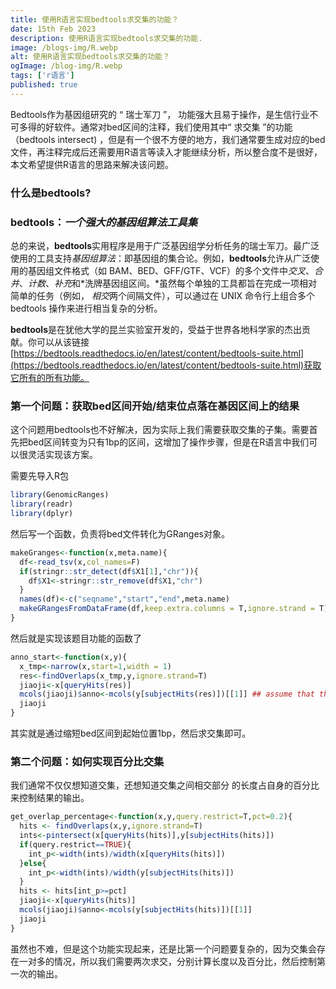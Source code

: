 ```yaml
---
title: 使用R语言实现bedtools求交集的功能？
date: 15th Feb 2023
description: 使用R语言实现bedtools求交集的功能.
image: /blogs-img/R.webp
alt: 使用R语言实现bedtools求交集的功能？
ogImage: /blog-img/R.webp
tags: ['r语言']
published: true
---
```


Bedtools作为基因组研究的 “ 瑞士军刀 ”， 功能强大且易于操作，是生信行业不可多得的好软件。通常对bed区间的注释，我们使用其中“ 求交集 ”的功能（bedtools intersect) ，但是有一个很不方便的地方，我们通常要生成对应的bed文件，再注释完成后还需要用R语言等读入才能继续分析，所以整合度不是很好，本文希望提供R语言的思路来解决该问题。


### 什么是bedtools?
### **bedtools**：*一个强大的基因组算法工具集*

总的来说，**bedtools**实用程序是用于广泛基因组学分析任务的瑞士军刀。最广泛使用的工具支持*基因组算法*：即基因组的集合论。例如，**bedtools**允许从广泛使用的基因组文件格式（如 BAM、BED、GFF/GTF、VCF）的多个文件中*交叉*、*合并*、*计数*、*补充*和*洗牌基因组区间。*虽然每个单独的工具都旨在完成一项相对简单的任务（例如， *相交*两个间隔文件），可以通过在 UNIX 命令行上组合多个 bedtools 操作来进行相当复杂的分析。

**bedtools**是在犹他大学的昆兰实验室开发的，受益于世界各地科学家的杰出贡献。你可以从该链接[https://bedtools.readthedocs.io/en/latest/content/bedtools-suite.html](https://bedtools.readthedocs.io/en/latest/content/bedtools-suite.html)获取它所有的所有功能。

### 第一个问题：获取bed区间开始/结束位点落在基因区间上的结果

这个问题用bedtools也不好解决，因为实际上我们需要获取交集的子集。需要首先把bed区间转变为只有1bp的区间，这增加了操作步骤，但是在R语言中我们可以很灵活实现该方案。

需要先导入R包


```r
library(GenomicRanges)
library(readr)
library(dplyr)
```

然后写一个函数，负责将bed文件转化为GRanges对象。

```R
makeGranges<-function(x,meta.name){
  df<-read_tsv(x,col_names=F)
  if(stringr::str_detect(df$X1[1],"chr")){
    df$X1<-stringr::str_remove(df$X1,"chr")
  }
  names(df)<-c("seqname","start","end",meta.name)
  makeGRangesFromDataFrame(df,keep.extra.columns = T,ignore.strand = T)
}
```
然后就是实现该题目功能的函数了

```r
anno_start<-function(x,y){
  x_tmp<-narrow(x,start=1,width = 1)
  res<-findOverlaps(x_tmp,y,ignore.strand=T)
  jiaoji<-x[queryHits(res)]
  mcols(jiaoji)$anno<-mcols(y[subjectHits(res)])[[1]] ## assume that the first meta column should be anno info
  jiaoji
}
```
其实就是通过缩短bed区间到起始位置1bp，然后求交集即可。

### 第二个问题：如何实现百分比交集

我们通常不仅仅想知道交集，还想知道交集之间相交部分 的长度占自身的百分比来控制结果的输出。

```r
get_overlap_percentage<-function(x,y,query.restrict=T,pct=0.2){
  hits <- findOverlaps(x,y,ignore.strand=T)
  ints<-pintersect(x[queryHits(hits)],y[subjectHits(hits)])
  if(query.restrict==TRUE){
    int_p<-width(ints)/width(x[queryHits(hits)])
  }else{
    int_p<-width(ints)/width(y[subjectHits(hits)])
  }
  hits <- hits[int_p>=pct]
  jiaoji<-x[queryHits(hits)]
  mcols(jiaoji)$anno<-mcols(y[subjectHits(hits)])[[1]]
  jiaoji
}
```
虽然也不难，但是这个功能实现起来，还是比第一个问题要复杂的，因为交集会存在一对多的情况，所以我们需要两次求交，分别计算长度以及百分比，然后控制第一次的输出。